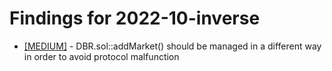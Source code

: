 # Findings for 2022-10-inverse 

- [[MEDIUM]]([MEDIUM]-1428398970/README.md) - DBR.sol::addMarket() should be managed in a different way in order to avoid protocol malfunction
